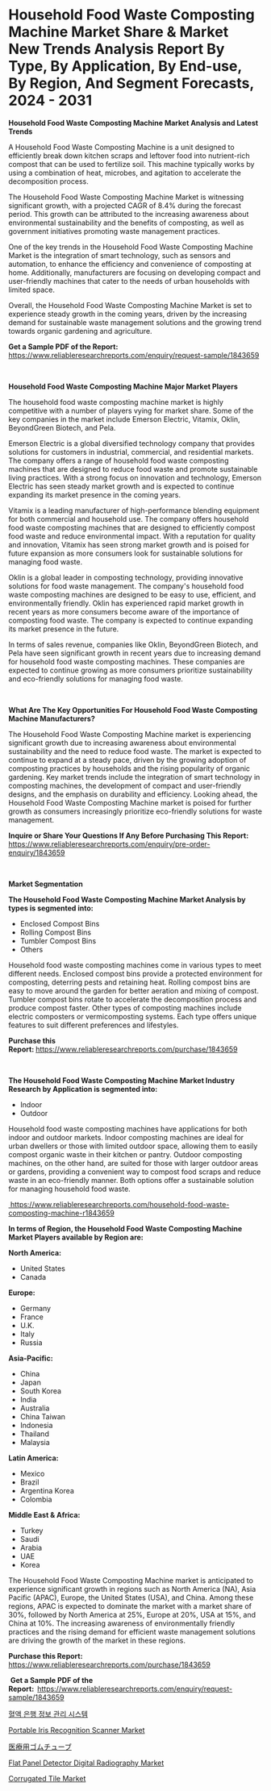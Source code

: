 <p><h1>Household Food Waste Composting Machine Market Share & Market New Trends Analysis Report By Type, By Application, By End-use, By Region, And Segment Forecasts, 2024 - 2031</h1></p><p><strong>Household Food Waste Composting Machine Market Analysis and Latest Trends</strong></p>
<p><p>A Household Food Waste Composting Machine is a unit designed to efficiently break down kitchen scraps and leftover food into nutrient-rich compost that can be used to fertilize soil. This machine typically works by using a combination of heat, microbes, and agitation to accelerate the decomposition process.</p><p>The Household Food Waste Composting Machine Market is witnessing significant growth, with a projected CAGR of 8.4% during the forecast period. This growth can be attributed to the increasing awareness about environmental sustainability and the benefits of composting, as well as government initiatives promoting waste management practices. </p><p>One of the key trends in the Household Food Waste Composting Machine Market is the integration of smart technology, such as sensors and automation, to enhance the efficiency and convenience of composting at home. Additionally, manufacturers are focusing on developing compact and user-friendly machines that cater to the needs of urban households with limited space.</p><p>Overall, the Household Food Waste Composting Machine Market is set to experience steady growth in the coming years, driven by the increasing demand for sustainable waste management solutions and the growing trend towards organic gardening and agriculture.</p></p>
<p><strong>Get a Sample PDF of the Report:&nbsp;</strong> <a href="https://www.reliableresearchreports.com/enquiry/request-sample/1843659">https://www.reliableresearchreports.com/enquiry/request-sample/1843659</a></p>
<p>&nbsp;</p>
<p><strong>Household Food Waste Composting Machine Major Market Players</strong></p>
<p><p>The household food waste composting machine market is highly competitive with a number of players vying for market share. Some of the key companies in the market include Emerson Electric, Vitamix, Oklin, BeyondGreen Biotech, and Pela.</p><p>Emerson Electric is a global diversified technology company that provides solutions for customers in industrial, commercial, and residential markets. The company offers a range of household food waste composting machines that are designed to reduce food waste and promote sustainable living practices. With a strong focus on innovation and technology, Emerson Electric has seen steady market growth and is expected to continue expanding its market presence in the coming years.</p><p>Vitamix is a leading manufacturer of high-performance blending equipment for both commercial and household use. The company offers household food waste composting machines that are designed to efficiently compost food waste and reduce environmental impact. With a reputation for quality and innovation, Vitamix has seen strong market growth and is poised for future expansion as more consumers look for sustainable solutions for managing food waste.</p><p>Oklin is a global leader in composting technology, providing innovative solutions for food waste management. The company's household food waste composting machines are designed to be easy to use, efficient, and environmentally friendly. Oklin has experienced rapid market growth in recent years as more consumers become aware of the importance of composting food waste. The company is expected to continue expanding its market presence in the future.</p><p>In terms of sales revenue, companies like Oklin, BeyondGreen Biotech, and Pela have seen significant growth in recent years due to increasing demand for household food waste composting machines. These companies are expected to continue growing as more consumers prioritize sustainability and eco-friendly solutions for managing food waste.</p></p>
<p>&nbsp;</p>
<p><strong>What Are The Key Opportunities For Household Food Waste Composting Machine Manufacturers?</strong></p>
<p><p>The Household Food Waste Composting Machine market is experiencing significant growth due to increasing awareness about environmental sustainability and the need to reduce food waste. The market is expected to continue to expand at a steady pace, driven by the growing adoption of composting practices by households and the rising popularity of organic gardening. Key market trends include the integration of smart technology in composting machines, the development of compact and user-friendly designs, and the emphasis on durability and efficiency. Looking ahead, the Household Food Waste Composting Machine market is poised for further growth as consumers increasingly prioritize eco-friendly solutions for waste management.</p></p>
<p><strong>Inquire or Share Your Questions If Any Before Purchasing This Report:</strong> <a href="https://www.reliableresearchreports.com/enquiry/pre-order-enquiry/1843659">https://www.reliableresearchreports.com/enquiry/pre-order-enquiry/1843659</a></p>
<p>&nbsp;</p>
<p><strong>Market Segmentation</strong></p>
<p><strong>The Household Food Waste Composting Machine Market Analysis by types is segmented into:</strong></p>
<p><ul><li>Enclosed Compost Bins</li><li>Rolling Compost Bins</li><li>Tumbler Compost Bins</li><li>Others</li></ul></p>
<p><p>Household food waste composting machines come in various types to meet different needs. Enclosed compost bins provide a protected environment for composting, deterring pests and retaining heat. Rolling compost bins are easy to move around the garden for better aeration and mixing of compost. Tumbler compost bins rotate to accelerate the decomposition process and produce compost faster. Other types of composting machines include electric composters or vermicomposting systems. Each type offers unique features to suit different preferences and lifestyles.</p></p>
<p><strong>Purchase this Report:&nbsp;</strong><a href="https://www.reliableresearchreports.com/purchase/1843659">https://www.reliableresearchreports.com/purchase/1843659</a></p>
<p>&nbsp;</p>
<p><strong>The Household Food Waste Composting Machine Market Industry Research by Application is segmented into:</strong></p>
<p><ul><li>Indoor</li><li>Outdoor</li></ul></p>
<p><p>Household food waste composting machines have applications for both indoor and outdoor markets. Indoor composting machines are ideal for urban dwellers or those with limited outdoor space, allowing them to easily compost organic waste in their kitchen or pantry. Outdoor composting machines, on the other hand, are suited for those with larger outdoor areas or gardens, providing a convenient way to compost food scraps and reduce waste in an eco-friendly manner. Both options offer a sustainable solution for managing household food waste.</p></p>
<p><a href="https://www.reliableresearchreports.com/household-food-waste-composting-machine-r1843659">&nbsp;https://www.reliableresearchreports.com/household-food-waste-composting-machine-r1843659</a></p>
<p><strong>In terms of Region, the Household Food Waste Composting Machine Market Players available by Region are:</strong></p>
<p>
    <p> <strong> North America: </strong>
        <ul>
            <li>United States</li>
            <li>Canada</li>
        </ul>
        </p> 
    <p> <strong> Europe: </strong>
        <ul>
            <li>Germany</li>
            <li>France</li>
            <li>U.K.</li>
            <li>Italy</li>
            <li>Russia</li>
        </ul>
        </p> 
    <p> <strong> Asia-Pacific: </strong>
        <ul>
            <li>China</li>
            <li>Japan</li>
            <li>South Korea</li>
            <li>India</li>
            <li>Australia</li>
            <li>China Taiwan</li>
            <li>Indonesia</li>
            <li>Thailand</li>
            <li>Malaysia</li>
        </ul>
        </p> 
    <p> <strong> Latin America: </strong>
        <ul>
            <li>Mexico</li>
            <li>Brazil</li>
            <li>Argentina Korea</li>
            <li>Colombia</li>
        </ul>
        </p> 
    <p> <strong> Middle East & Africa: </strong>
        <ul>
            <li>Turkey</li>
            <li>Saudi</li>
            <li>Arabia</li>
            <li>UAE</li>
            <li>Korea</li>
        </ul>
    </p>
    </p>
<p><p>The Household Food Waste Composting Machine market is anticipated to experience significant growth in regions such as North America (NA), Asia Pacific (APAC), Europe, the United States (USA), and China. Among these regions, APAC is expected to dominate the market with a market share of 30%, followed by North America at 25%, Europe at 20%, USA at 15%, and China at 10%. The increasing awareness of environmentally friendly practices and the rising demand for efficient waste management solutions are driving the growth of the market in these regions.</p></p>
<p><strong>Purchase this Report: </strong><a href="https://www.reliableresearchreports.com/purchase/1843659">https://www.reliableresearchreports.com/purchase/1843659</a></p>
<p>&nbsp;<strong>Get a Sample PDF of the Report:&nbsp;&nbsp;</strong><a href="https://www.reliableresearchreports.com/enquiry/request-sample/1843659">https://www.reliableresearchreports.com/enquiry/request-sample/1843659</a></p>
<p><strong></strong></p>
<p><p><a href="https://github.com/novabrown3/Market-Research-Report-List-1/blob/main/253351539328.md">혈액 은행 정보 관리 시스템</a></p><p><a href="https://github.com/timeliteaut/Market-Research-Report-List-2/blob/main/portable-iris-recognition-scanner-market.md">Portable Iris Recognition Scanner Market</a></p><p><a href="https://github.com/RudyBoyer2017/Market-Research-Report-List-1/blob/main/455338242788.md">医療用ゴムチューブ</a></p><p><a href="https://github.com/seekum/Market-Research-Report-List-2/blob/main/flat-panel-detector-digital-radiography-market.md">Flat Panel Detector Digital Radiography Market</a></p><p><a href="https://issuu.com/reportprime-2/docs/corrugated-tile-market-size-2030.pptx">Corrugated Tile Market</a></p></p>